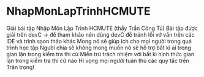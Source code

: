 # NhapMonLapTrinhHCMUTE
Giải bài tập Nhập Môn Lập Trình HCMUTE (thầy Trần Công Tú)
Bài tập được giải trên devC -> để tham khảo nên dùng devC để tránh lỗi vớ vẩn trên các IDE và trình sạon thảo khác
Mong nó sẽ giúp ích cho mọi người trong quá trình học tập
Người chia sẻ không mong muốn nó sẽ hỗ trợ bất kì ai trong gian lận trong kiểm tra thi cử
Miễn trừ trách nhiệm với bất kì hình thức gian lận trong kiểm tra thi cử nào
Hi vọng mọi người tuân thủ các quy tắc trên
Trân trọng!

